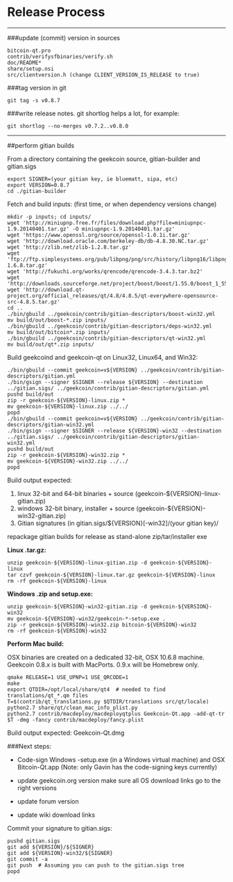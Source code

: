 Release Process
====================

* * *

###update (commit) version in sources


	bitcoin-qt.pro
	contrib/verifysfbinaries/verify.sh
	doc/README*
	share/setup.nsi
	src/clientversion.h (change CLIENT_VERSION_IS_RELEASE to true)

###tag version in git

	git tag -s v0.8.7

###write release notes. git shortlog helps a lot, for example:

	git shortlog --no-merges v0.7.2..v0.8.0

* * *

##perform gitian builds

 From a directory containing the geekcoin source, gitian-builder and gitian.sigs
  
	export SIGNER=(your gitian key, ie bluematt, sipa, etc)
	export VERSION=0.8.7
	cd ./gitian-builder

 Fetch and build inputs: (first time, or when dependency versions change)

	mkdir -p inputs; cd inputs/
	wget 'http://miniupnp.free.fr/files/download.php?file=miniupnpc-1.9.20140401.tar.gz' -O miniupnpc-1.9.20140401.tar.gz'
	wget 'https://www.openssl.org/source/openssl-1.0.1i.tar.gz'
	wget 'http://download.oracle.com/berkeley-db/db-4.8.30.NC.tar.gz'
	wget 'http://zlib.net/zlib-1.2.8.tar.gz'
	wget 'ftp://ftp.simplesystems.org/pub/libpng/png/src/history/libpng16/libpng-1.6.8.tar.gz'
	wget 'http://fukuchi.org/works/qrencode/qrencode-3.4.3.tar.bz2'
	wget 'http://downloads.sourceforge.net/project/boost/boost/1.55.0/boost_1_55_0.tar.bz2'
	wget 'http://download.qt-project.org/official_releases/qt/4.8/4.8.5/qt-everywhere-opensource-src-4.8.5.tar.gz'
	cd ..
	./bin/gbuild ../geekcoin/contrib/gitian-descriptors/boost-win32.yml
	mv build/out/boost-*.zip inputs/
	./bin/gbuild ../geekcoin/contrib/gitian-descriptors/deps-win32.yml
	mv build/out/bitcoin*.zip inputs/
	./bin/gbuild ../geekcoin/contrib/gitian-descriptors/qt-win32.yml
	mv build/out/qt*.zip inputs/

 Build geekcoind and geekcoin-qt on Linux32, Linux64, and Win32:
  
	./bin/gbuild --commit geekcoin=v${VERSION} ../geekcoin/contrib/gitian-descriptors/gitian.yml
	./bin/gsign --signer $SIGNER --release ${VERSION} --destination ../gitian.sigs/ ../geekcoin/contrib/gitian-descriptors/gitian.yml
	pushd build/out
	zip -r geekcoin-${VERSION}-linux.zip *
	mv geekcoin-${VERSION}-linux.zip ../../
	popd
	./bin/gbuild --commit geekcoin=v${VERSION} ../geekcoin/contrib/gitian-descriptors/gitian-win32.yml
	./bin/gsign --signer $SIGNER --release ${VERSION}-win32 --destination ../gitian.sigs/ ../geekcoin/contrib/gitian-descriptors/gitian-win32.yml
	pushd build/out
	zip -r geekcoin-${VERSION}-win32.zip *
	mv geekcoin-${VERSION}-win32.zip ../../
	popd

  Build output expected:

  1. linux 32-bit and 64-bit binaries + source (geekcoin-${VERSION}-linux-gitian.zip)
  2. windows 32-bit binary, installer + source (geekcoin-${VERSION}-win32-gitian.zip)
  3. Gitian signatures (in gitian.sigs/${VERSION}[-win32]/(your gitian key)/

repackage gitian builds for release as stand-alone zip/tar/installer exe

**Linux .tar.gz:**

	unzip geekcoin-${VERSION}-linux-gitian.zip -d geekcoin-${VERSION}-linux
	tar czvf geekcoin-${VERSION}-linux.tar.gz geekcoin-${VERSION}-linux
	rm -rf geekcoin-${VERSION}-linux

**Windows .zip and setup.exe:**

	unzip geekcoin-${VERSION}-win32-gitian.zip -d geekcoin-${VERSION}-win32
	mv geekcoin-${VERSION}-win32/geekcoin-*-setup.exe .
	zip -r geekcoin-${VERSION}-win32.zip bitcoin-${VERSION}-win32
	rm -rf geekcoin-${VERSION}-win32

**Perform Mac build:**

  OSX binaries are created on a dedicated 32-bit, OSX 10.6.8 machine.
  Geekcoin 0.8.x is built with MacPorts.  0.9.x will be Homebrew only.

	qmake RELEASE=1 USE_UPNP=1 USE_QRCODE=1
	make
	export QTDIR=/opt/local/share/qt4  # needed to find translations/qt_*.qm files
	T=$(contrib/qt_translations.py $QTDIR/translations src/qt/locale)
	python2.7 share/qt/clean_mac_info_plist.py
	python2.7 contrib/macdeploy/macdeployqtplus Geekcoin-Qt.app -add-qt-tr $T -dmg -fancy contrib/macdeploy/fancy.plist

 Build output expected: Geekcoin-Qt.dmg

###Next steps:

* Code-sign Windows -setup.exe (in a Windows virtual machine) and
  OSX Bitcoin-Qt.app (Note: only Gavin has the code-signing keys currently)

* update geekcoin.org version
  make sure all OS download links go to the right versions

* update forum version

* update wiki download links

Commit your signature to gitian.sigs:

	pushd gitian.sigs
	git add ${VERSION}/${SIGNER}
	git add ${VERSION}-win32/${SIGNER}
	git commit -a
	git push  # Assuming you can push to the gitian.sigs tree
	popd


